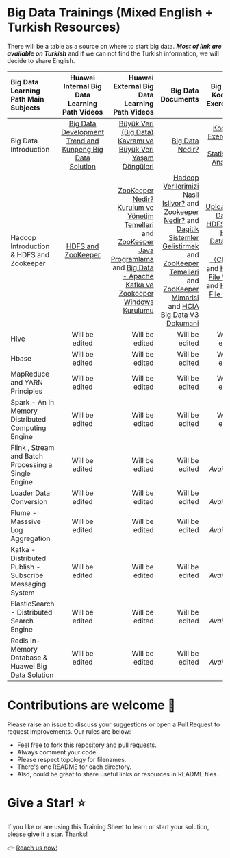 # Big Data Trainings (Mixed English + Turkish Resources) 

There will be a table as a source on where to start big data. **_Most of link are available on Turkish_** and if we can not find the Turkish information, we will decide to share English. 

| Big Data Learning Path Main Subjects | Huawei Internal Big Data Learning Path Videos | Huawei External Big Data Learning Path Videos | Big Data Documents | Big Data Koolabs Exercises | 
| :-------------------- | :--------------------: | --------------------: | ----------: | ----------: | 
| Big Data Introduction |     [Big Data Development Trend and Kunpeng Big Data Solution](https://connect.huaweicloud.com/courses/learn/course-v1:HuaweiX+CBUENXX056+Self-paced/about/sp:cloudEdu_en 'Big Data Introduction')     |         [Büyük Veri (Big Data) Kavramı ve Büyük Veri Yaşam Döngüleri](https://www.youtube.com/watch?v=gi-rM0yRoXQ 'Büyük Veri (Big Data) Kavramı ve Büyük Veri Yaşam Döngüleri') | [Big Data Nedir?](https://connect.huaweicloud.com/courses/learn/course-v1:HuaweiX+CBUENXX057+Self-paced/about/sp:cloudEdu_en 'Big Data Nedir?')  | [Koolabs Exercises - Statistical Analysis](https://lab.huaweicloud.com/intl/en-us/experiment-detail_1882 'Koolabs Exercises') | 
| Hadoop Introduction & HDFS and Zookeeper |  [HDFS and ZooKeeper](https://connect.huaweicloud.com/courses/learn/course-v1:HuaweiX+CBUENXX057+Self-paced/about/sp:cloudEdu_en 'HDFS and ZooKeeper') |  [ZooKeeper Nedir? Kurulum ve Yönetim Temelleri](https://www.youtube.com/watch?v=9cXsymwaaJI 'ZooKeeper Nedir? Kurulum ve Yönetim Temelleri') and  [ZooKeeper Java Programlama](https://www.youtube.com/watch?v=SyVZwjAxxIM 'ZooKeeper Java Programlama') and [Big Data - Apache Kafka ve Zookeeper Windows Kurulumu](https://www.youtube.com/watch?v=tC2xHj-HyNQ 'Big Data - Apache Kafka ve Zookeeper Windows Kurulumu')| [Hadoop Verilerimizi Nasil Isliyor?](https://www.datasciencearth.com/hadoop-verilerimizi-nasil-isliyor 'Hadoop Verilerimizi Nasil Isliyor?') and [Zookeeper Nedir?](https://www.datasciencearth.com/zookeeper-bolum-1-nedir-ne-degildir/ 'Zookeeper Nedir?') and [Dagitik Sistemler Gelistirmek](https://www.datasciencearth.com/zookeeper-bolum-2-dagitik-sistemler-gelistirmek/ 'Dagitik Sistemler Gelistirmek') and [ZooKeeper Temelleri](https://www.datasciencearth.com/zookeeper-bolum-3-zookeeperin-temelleri/ 'ZooKeeper Temelleri]') and [ZooKeeper Mimarisi](https://www.datasciencearth.com/zookeeper-bolum-4-zookeeper-mimarisi/ 'ZooKeeper Mimarisi]') and [HCIA Big Data V3 Dokumani](https://res-static.hc-cdn.cn/cloudbu-site/intl/en-us/HCEDU/Certification%20Materials/HCIA-BigDataV3.0LabGuide.pdf 'HCIA Big Data V3 Dokumani]') | [Uploading Data to HDFS](https://lab.huaweicloud.com/intl/en-us/testdetail_1878 'Uploading Data to HDFS]') and [HDFS Data and Files（CRUD)](https://lab.huaweicloud.com/intl/en-us/testdetail_1877 'HDFS Data and Files（CRUD)]') and [HDFS File Write](https://lab.huaweicloud.com/intl/en-us/testdetail_1885 ' HDFS File Write]') and [HDFS File Read](https://lab.huaweicloud.com/intl/en-us/testdetail_1884 ' HDFS File Read]')| 
| Hive            | Will be edited |  Will be edited  | Will be edited | Will be edited | 
| Hbase | Will be edited |  Will be edited  | Will be edited | Will be edited | 
| MapReduce and YARN Principles  | Will be edited |  Will be edited  | Will be edited | Will be edited | 
| Spark - An In Memory Distributed Computing Engine | Will be edited |  Will be edited  | Will be edited | Will be edited | 
| Flink , Stream and Batch Processing a Single Engine | Will be edited |  Will be edited  | Will be edited | *Not Available* |
| Loader Data Conversion | Will be edited |  Will be edited  | Will be edited | *Not Available* |
| Flume - Masssive Log Aggregation | Will be edited |  Will be edited  | Will be edited | *Not Available* | 
| Kafka - Distributed Publish - Subscribe Messaging System | Will be edited |  Will be edited  | Will be edited | *Not Available* | 
| ElasticSearch - Distributed Search Engine | Will be edited |  Will be edited  | Will be edited | *Not Available* | 
| Redis In-Memory Database & Huawei Big Data Solution | Will be edited |  Will be edited  | Will be edited | *Not Available* | 


# Contributions are welcome 💜

Please raise an issue to discuss your suggestions or open a Pull Request to request improvements. Our rules are below:

- Feel free to fork this repository and pull requests.
- Always comment your code.
- Please respect topology for filenames.
- There's one README for each directory.
- Also, could be great to share useful links or resources in README files.

# Give a Star! ⭐

If you like or are using this Training Sheet to learn or start your solution, please give it a star. Thanks!

:point_right: [Reach us now! ](guvezhakan@gmail.com)


<!--Markdown editor için kullandığım: https://github.com/Kernix13/markdown-cheatsheet/blob/master/README.md --> 
<!--Yararlanabileceğimiz kaynaklar-1: https://github.com/thuva4/Bigdata-Papers-Reading --> 
<!--Yararlanabileceğimiz kaynaklar-2: https://github.com/newTendermint/awesome-bigdata --> 
<!--Yararlanabileceğimiz kaynaklar-3: https://github.com/binhnguyennus/awesome-scalability --> 
<!--Ornek link ekleme: [Big Data - Apache Kafka ve Zookeeper Windows Kurulumu](https://www.youtube.com/watch?v=tC2xHj-HyNQ 'Big Data - Apache Kafka ve Zookeeper Windows Kurulumu') --> 






